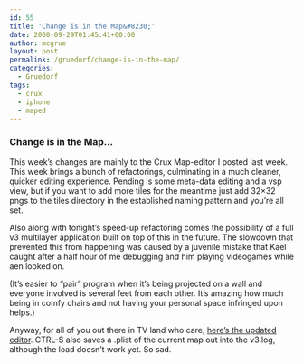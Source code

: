 ```yaml
---
id: 55
title: 'Change is in the Map&#8230;'
date: 2008-09-29T01:45:41+00:00
author: mcgrue
layout: post
permalink: /gruedorf/change-is-in-the-map/
categories:
  - Gruedorf
tags:
  - crux
  - iphone
  - maped
---
```

### Change is in the Map&#8230;

This week&#8217;s changes are mainly to the Crux Map-editor I posted last week. This week brings a bunch of refactorings, culminating in a much cleaner, quicker editing experience. Pending is some meta-data editing and a vsp view, but if you want to add more tiles for the meantime just add 32&#215;32 pngs to the tiles directory in the established naming pattern and you&#8217;re all set.

Also along with tonight&#8217;s speed-up refactoring comes the possibility of a full v3 multilayer application built on top of this in the future. The slowdown that prevented this from happening was caused by a juvenile mistake that Kael caught after a half hour of me debugging and him playing videogames while aen looked on.

(It&#8217;s easier to &#8220;pair&#8221; program when it&#8217;s being projected on a wall and everyone involved is several feet from each other. It&#8217;s amazing how much being in comfy chairs and not having your personal space infringed upon helps.)

Anyway, for all of you out there in TV land who care, [here&#8217;s the updated editor](http://www.egometry.com/files/gruedorf_challenge/047/cruxed_02.rar). CTRL-S also saves a .plist of the current map out into the v3.log, although the load doesn&#8217;t work yet. So sad.